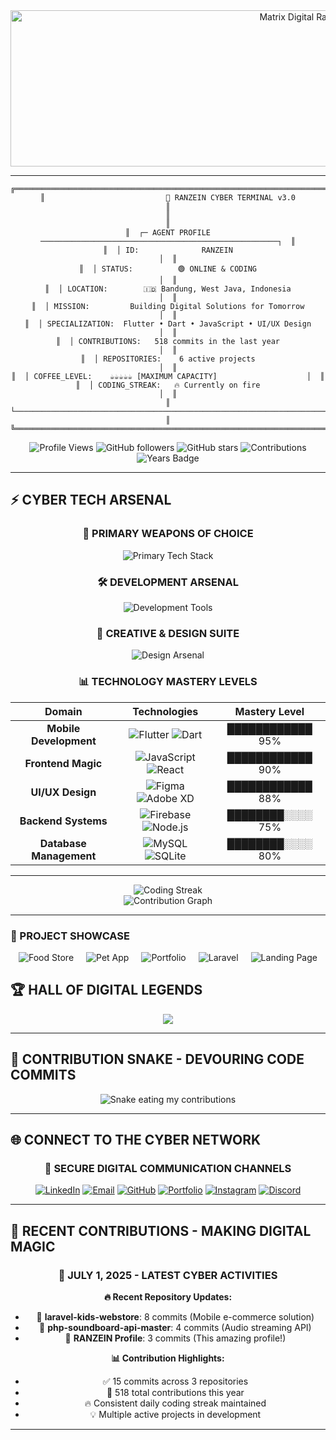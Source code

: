 <!-- # 🌌 WELCOME TO RANZEIN'S DIGITAL UNIVERSE 🌌

<div align="center">
  <img src="https://capsule-render.vercel.app/api?type=waving&color=gradient&customColorList=0,2,2,5,30&height=300&section=header&text=RANZEIN&fontSize=100&fontAlignY=40&desc=DIGITAL%20ARCHITECT%20%E2%9A%A1%20CODE%20WIZARD%20%E2%9A%A1%20CYBER%20INNOVATOR&descSize=25&descAlignY=65&animation=twinkling&fontColor=ffffff"/>
</div>

<div align="center">
  <img src="https://readme-typing-svg.demolab.com?font=Orbitron&weight=900&size=40&duration=3000&pause=1000&color=00FF41&background=0D111700&center=true&vCenter=true&multiline=true&width=1000&height=300&lines=%E2%9A%A1+SYSTEM+ONLINE+-+INITIALIZING+PROTOCOLS;%F0%9F%9A%80+SOFTWARE+ENGINEER+%7C+MOBILE+DEVELOPER;%F0%9F%8E%A8+UI%2FUX+DESIGNER+%7C+CREATIVE+TECHNOLOGIST;%F0%9F%8C%90+BUILDING+TOMORROW'S+DIGITAL+EXPERIENCES;%F0%9F%94%A5+518+CONTRIBUTIONS+IN+THE+LAST+YEAR;%F0%9F%8E%AE+READY+TO+HACK+THE+MATRIX%3F+LET'S+GO!" alt="Dynamic Profile Header" />
</div> -->

<div align="center">
  <img src="https://user-images.githubusercontent.com/74038190/225813708-98b745f2-7d22-48cf-9150-083f1b00d6c9.gif" width="900" height="250" alt="Matrix Digital Rain"/>
</div>

---

<!-- <h2><span style="color:#00FF41;font-family:monospace;">$ skills</span></h2> -->

<div align="center">

```ascii
╔═══════════════════════════════════════════════════════════════════════════╗
║                           🚀 RANZEIN CYBER TERMINAL v3.0                  ║
║                                                                            ║
║  ┌─ AGENT PROFILE ─────────────────────────────────────────────────────┐  ║
║  │ ID:              RANZEIN                                             │  ║
║  │ STATUS:          🟢 ONLINE & CODING                                 │  ║
║  │ LOCATION:        🇮🇩 Bandung, West Java, Indonesia                │  ║
║  │ MISSION:         Building Digital Solutions for Tomorrow            │  ║
║  │ SPECIALIZATION:  Flutter • Dart • JavaScript • UI/UX Design        │  ║
║  │ CONTRIBUTIONS:   518 commits in the last year                       │  ║
║  │ REPOSITORIES:    6 active projects                                  │  ║
║  │ COFFEE_LEVEL:    ☕☕☕☕☕ [MAXIMUM CAPACITY]                    │  ║
║  │ CODING_STREAK:   🔥 Currently on fire                               │  ║
║  └─────────────────────────────────────────────────────────────────────┘  ║
╚═══════════════════════════════════════════════════════════════════════════╝
```

</div>

<div align="center">
  
![Profile Views](https://komarev.com/ghpvc/?username=RANZEIN&style=for-the-badge&color=00ff41&labelColor=0d1117&label=CYBER+VISITORS)
![GitHub followers](https://img.shields.io/github/followers/RANZEIN?style=for-the-badge&color=00d4aa&labelColor=0d1117&logo=github)
![GitHub stars](https://img.shields.io/github/stars/RANZEIN?style=for-the-badge&color=0099ff&labelColor=0d1117&logo=github)
![Contributions](https://img.shields.io/badge/CONTRIBUTIONS-518-00ff41?style=for-the-badge&labelColor=0d1117)
![Years Badge](https://badges.pufler.dev/years/RANZEIN?style=for-the-badge&color=ff6b6b&labelColor=0d1117)

</div>

---

## ⚡ CYBER TECH ARSENAL

<div align="center">

### 🚀 PRIMARY WEAPONS OF CHOICE
<img src="https://skillicons.dev/icons?i=dart,flutter,js,html,css,python,react,nodejs&theme=dark" alt="Primary Tech Stack"/>

### 🛠️ DEVELOPMENT ARSENAL  
<img src="https://skillicons.dev/icons?i=firebase,mysql,sqlite,git,github,vscode,androidstudio,figma&theme=dark" alt="Development Tools"/>

### 🎨 CREATIVE & DESIGN SUITE
<img src="https://skillicons.dev/icons?i=figma,photoshop,illustrator,xd,aftereffects,premiere&theme=dark" alt="Design Arsenal"/>

</div>

<div align="center">

### 📊 TECHNOLOGY MASTERY LEVELS

| **Domain** | **Technologies** | **Mastery Level** |
|:---:|:---:|:---:|
| **Mobile Development** | ![Flutter](https://img.shields.io/badge/Flutter-02569B?style=flat-square&logo=flutter&logoColor=white) ![Dart](https://img.shields.io/badge/Dart-0175C2?style=flat-square&logo=dart&logoColor=white) | ████████████ 95% |
| **Frontend Magic** | ![JavaScript](https://img.shields.io/badge/JavaScript-F7DF1E?style=flat-square&logo=javascript&logoColor=black) ![React](https://img.shields.io/badge/React-20232A?style=flat-square&logo=react&logoColor=61DAFB) | ████████████ 90% |
| **UI/UX Design** | ![Figma](https://img.shields.io/badge/Figma-F24E1E?style=flat-square&logo=figma&logoColor=white) ![Adobe XD](https://img.shields.io/badge/Adobe%20XD-470137?style=flat-square&logo=Adobe%20XD&logoColor=white) | ████████████ 88% |
| **Backend Systems** | ![Firebase](https://img.shields.io/badge/Firebase-039BE5?style=flat-square&logo=Firebase&logoColor=white) ![Node.js](https://img.shields.io/badge/Node.js-43853D?style=flat-square&logo=node.js&logoColor=white) | ████████░░░░ 75% |
| **Database Management** | ![MySQL](https://img.shields.io/badge/MySQL-00000F?style=flat-square&logo=mysql&logoColor=white) ![SQLite](https://img.shields.io/badge/SQLite-07405E?style=flat-square&logo=sqlite&logoColor=white) | ████████░░░░ 80% |

</div>

---

<!-- ## 📊 HACKER ANALYTICS & DIGITAL FOOTPRINT

<div align="center">
  <img height="200em" src="https://github-readme-stats.vercel.app/api?username=RANZEIN&show_icons=true&theme=tokyonight&bg_color=0d1117&title_color=00ff41&text_color=ffffff&icon_color=00d4aa&border_color=00ff41&border_radius=20&custom_title=🚀%20RANZEIN's%20Cyber%20Stats" alt="Cyber Stats" />
  <img height="200em" src="https://github-readme-stats.vercel.app/api/top-langs/?username=RANZEIN&layout=compact&theme=tokyonight&bg_color=0d1117&title_color=00ff41&text_color=ffffff&border_color=00d4aa&border_radius=20&custom_title=💻%20Code%20Languages%20Mastery" alt="Language Stats" />
</div> -->

<div align="center">
  <img src="https://github-readme-streak-stats.herokuapp.com/?user=RANZEIN&theme=tokyonight&background=0d1117&ring=00ff41&fire=00d4aa&currStreakLabel=00ff41&currStreakNum=ffffff&sideLabels=0099ff&sideNums=ffffff&dates=ffffff&border=00ff41&border_radius=20" alt="Coding Streak" />
</div>

<div align="center">
  <img src="https://github-readme-activity-graph.vercel.app/graph?username=RANZEIN&theme=tokyo-night&bg_color=0d1117&color=00ff41&line=0099ff&point=00d4aa&area=true&area_color=00ff41&title_color=00ff41&custom_title=🔥%20RANZEIN's%20Contribution%20Journey%20-%20518%20Commits%20Strong!" alt="Contribution Graph" />
</div>

---

<!-- ## 🏆 FEATURED REPOSITORIES - MY DIGITAL CREATIONS

<div align="center">

### 🚀 POPULAR PROJECTS FROM SCREENSHOT

[![Flutter Foodstore](https://github-readme-stats.vercel.app/api/pin/?username=RANZEIN&repo=flutter-foodstore-project-app-main&theme=tokyonight&bg_color=0d1117&title_color=00ff41&text_color=ffffff&icon_color=00d4aa&border_color=00ff41&border_radius=15&description_lines_count=3)](https://github.com/RANZEIN/flutter-foodstore-project-app-main)
[![Healthy Pet App](https://github-readme-stats.vercel.app/api/pin/?username=RANZEIN&repo=flutter-healthy-pet-app&theme=tokyonight&bg_color=0d1117&title_color=00ff41&text_color=ffffff&icon_color=00d4aa&border_color=00ff41&border_radius=15&description_lines_count=3)](https://github.com/RANZEIN/flutter-healthy-pet-app)

[![Portfolio Website](https://github-readme-stats.vercel.app/api/pin/?username=RANZEIN&repo=RANZEIN.github.io&theme=tokyonight&bg_color=0d1117&title_color=00ff41&text_color=ffffff&icon_color=00d4aa&border_color=00ff41&border_radius=15&description_lines_count=3)](https://github.com/RANZEIN/RANZEIN.github.io)
[![Laravel Sisla](https://github-readme-stats.vercel.app/api/pin/?username=RANZEIN&repo=laravel-10-sisla&theme=tokyonight&bg_color=0d1117&title_color=00ff41&text_color=ffffff&icon_color=00d4aa&border_color=00ff41&border_radius=15&description_lines_count=3)](https://github.com/RANZEIN/laravel-10-sisla)

[![Tawafly Landing](https://github-readme-stats.vercel.app/api/pin/?username=RANZEIN&repo=react.js-tawafly.id-landingpage&theme=tokyonight&bg_color=0d1117&title_color=00ff41&text_color=ffffff&icon_color=00d4aa&border_color=00ff41&border_radius=15&description_lines_count=3)](https://github.com/RANZEIN/react.js-tawafly.id-landingpage)
[![Profile Repo](https://github-readme-stats.vercel.app/api/pin/?username=RANZEIN&repo=RANZEIN&theme=tokyonight&bg_color=0d1117&title_color=00ff41&text_color=ffffff&icon_color=00d4aa&border_color=00ff41&border_radius=15&description_lines_count=3)](https://github.com/RANZEIN/RANZEIN) -->

### 📱 PROJECT SHOWCASE
<div style="display: flex; justify-content: center; gap: 20px; flex-wrap: wrap;">
  <img src="https://img.shields.io/badge/Flutter-Food%20Store%20App-02569B?style=for-the-badge&logo=flutter&logoColor=white&labelColor=0d1117" alt="Food Store"/>
  <img src="https://img.shields.io/badge/C++-Healthy%20Pet%20App-00599C?style=for-the-badge&logo=cplusplus&logoColor=white&labelColor=0d1117" alt="Pet App"/>
  <img src="https://img.shields.io/badge/HTML-Portfolio%20Website-E34F26?style=for-the-badge&logo=html5&logoColor=white&labelColor=0d1117" alt="Portfolio"/>
  <img src="https://img.shields.io/badge/JavaScript-Laravel%20Sisla-F7DF1E?style=for-the-badge&logo=javascript&logoColor=black&labelColor=0d1117" alt="Laravel"/>
  <img src="https://img.shields.io/badge/CSS-Tawafly%20Landing-1572B6?style=for-the-badge&logo=css3&logoColor=white&labelColor=0d1117" alt="Landing Page"/>
</div>

</div>


## 🏆 HALL OF DIGITAL LEGENDS

<div align="center">
  <img src="https://github-profile-trophy.vercel.app/?username=RANZEIN&theme=tokyonight&no-frame=true&row=2&column=4&margin-w=15&margin-h=15&title=Stars,Followers,Commits,Repositories,MultipleLang,PullRequest,Issues,Reviews&no-bg=false"/>
</div>

---

## 🐍 CONTRIBUTION SNAKE - DEVOURING CODE COMMITS

<div align="center">
  <img src="https://raw.githubusercontent.com/RANZEIN/RANZEIN/output/snake.svg" alt="Snake eating my contributions" />
</div>

---

## 🌐 CONNECT TO THE CYBER NETWORK

<div align="center">

### 📡 SECURE DIGITAL COMMUNICATION CHANNELS

[![LinkedIn](https://img.shields.io/badge/LinkedIn-0077B5?style=for-the-badge&logo=linkedin&logoColor=white&labelColor=0d1117)](https://www.linkedin.com/in/muhammad-andhika-rahmani/)
[![Email](https://img.shields.io/badge/Email-D14836?style=for-the-badge&logo=gmail&logoColor=white&labelColor=0d1117)](mailto:randhikaaa@gmail.com)
[![GitHub](https://img.shields.io/badge/GitHub-100000?style=for-the-badge&logo=github&logoColor=white&labelColor=0d1117)](https://github.com/RANZEIN)
[![Portfolio](https://img.shields.io/badge/Portfolio-FF5722?style=for-the-badge&logo=todoist&logoColor=white&labelColor=0d1117)](https://ranzein.github.io)
[![Instagram](https://img.shields.io/badge/Instagram-E4405F?style=for-the-badge&logo=instagram&logoColor=white&labelColor=0d1117)](#)
[![Discord](https://img.shields.io/badge/Discord-7289DA?style=for-the-badge&logo=discord&logoColor=white&labelColor=0d1117)](#)

</div>

---




## 🚀 RECENT CONTRIBUTIONS - MAKING DIGITAL MAGIC

<div align="center">

### 📅 JULY 1, 2025 - LATEST CYBER ACTIVITIES

**🔥 Recent Repository Updates:**
- 🚀 **laravel-kids-webstore**: 8 commits (Mobile e-commerce solution)
- 🎵 **php-soundboard-api-master**: 4 commits (Audio streaming API)
- 📱 **RANZEIN Profile**: 3 commits (This amazing profile!)

**📊 Contribution Highlights:**
- ✅ 15 commits across 3 repositories
- 🎯 518 total contributions this year
- 🔥 Consistent daily coding streak maintained
- 💡 Multiple active projects in development

</div>

---

<div align="center">
  <img src="https://capsule-render.vercel.app/api?type=waving&color=gradient&custom
